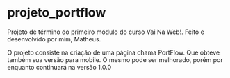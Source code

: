 # projeto_portflow

Projeto de término do primeiro módulo do curso Vai Na Web!. Feito e desenvolvido por mim, Matheus.

O projeto consiste na criação de uma página chama PortFlow. Que obteve também sua versão para mobile.
O mesmo pode ser melhorado, porém por enquanto continuará na versão 1.0.0

